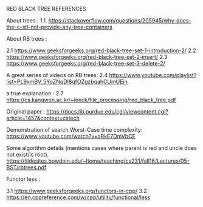 RED BLACK TREE REFERENCES

About trees :
1.1. https://stackoverflow.com/questions/205945/why-does-the-c-stl-not-provide-any-tree-containers

About RB trees :

2.1 https://www.geeksforgeeks.org/red-black-tree-set-1-introduction-2/
2.2 https://www.geeksforgeeks.org/red-black-tree-set-2-insert/
2.3 https://www.geeksforgeeks.org/red-black-tree-set-3-delete-2/

A great series of videos on RB trees:
2.4 https://www.youtube.com/playlist?list=PL9xmBV_5YoZNqDI8qfOZgzbqahCUmUEin

a true explanation :
2.7 https://cs.kangwon.ac.kr/~leeck/file_processing/red_black_tree.pdf

Original paper :
https://docs.lib.purdue.edu/cgi/viewcontent.cgi?article=1457&context=cstech

Demonstration of search Worst-Case time complexity:
https://www.youtube.com/watch?v=aRkE7DmVbCE

Some algorithm details (mentions cases where parent is red and
uncle does not exist/is root).
https://tildesites.bowdoin.edu/~ltoma/teaching/cs231/fall16/Lectures/05-BST/rbtrees.pdf


Functor less :

3.1 https://www.geeksforgeeks.org/functors-in-cpp/
3.2 https://en.cppreference.com/w/cpp/utility/functional/less
